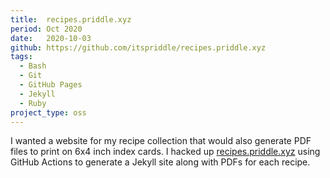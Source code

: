 ```yaml
---
title:  recipes.priddle.xyz
period: Oct 2020
date:   2020-10-03
github: https://github.com/itspriddle/recipes.priddle.xyz
tags:
  - Bash
  - Git
  - GitHub Pages
  - Jekyll
  - Ruby
project_type: oss
---
```


I wanted a website for my recipe collection that would also generate PDF files
to print on 6x4 inch index cards. I hacked up [recipes.priddle.xyz][1] using
GitHub Actions to generate a Jekyll site along with PDFs for each recipe.

[1]: https://recipes.priddle.xyz
